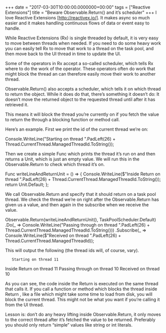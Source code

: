 +++
date = "2017-03-30T10:00:00.0000000+00:00"
tags = ["Reactive Extensions"]
title = "Beware Observable.Return() and it’s scheduler"
+++
I love Reactive Extensions [http://reactivex.io/]. It makes async so much easier
and it makes handling continuous flows of data or event easy to handle.

While Reactive Extensions (Rx) is single threaded by default, it is very easy to
move between threads when needed. If you need to do some heavy work you can
easily tell Rx to move that work to a thread on the task pool, and then move
back to the UI thread in time to update the UI.

Some of the operators in Rx accept a so-called scheduler, which tells Rx where
to do the work of the operator. These operators often do work that might block
the thread an can therefore easily move their work to another thread.

Observable.Return()  also accepts a scheduler, which tells it on which thread to
return the object. While it does do that, there’s something it doesn’t do: It
doesn’t move the returned object to the requested thread until after it has
retrieved it.

This means it will block the thread you’re currently on if you fetch the value
to return the through a blocking function or method call.

Here’s an example. First we print the id of the current thread we’re on:

Console.WriteLine("Starting on thread ".PadLeft(26) + Thread.CurrentThread.ManagedThreadId.ToString());


Then we create a simple Func  which prints the thread it’s run on and then
returns a Unit, which is just an empty value. We will run this in the 
Observable.Return  to check which thread it’s on.

Func writeLineAndReturnUnit = () =>
{
    Console.WriteLine($"Inside Return on thread ".PadLeft(26) + Thread.CurrentThread.ManagedThreadId.ToString());
    return Unit.Default;
};


We call Observable.Return  and specify that it should return on a task pool
thread. We check the thread we’re on right after the Observable.Return  has
given us a value, and then again in the subscribe when we receive the value.

Observable.Return(writeLineAndReturnUnit(), TaskPoolScheduler.Default)
    .Do(_ => Console.WriteLine("Passing through on thread ".PadLeft(26) + Thread.CurrentThread.ManagedThreadId.ToString()))
    .Subscribe(_ => Console.WriteLine($"Received on thread ".PadLeft(26) + Thread.CurrentThread.ManagedThreadId));


This will output the following (the thread ids will, of course, vary).

       Starting on thread 11
  Inside Return on thread 11
Passing through on thread 10
       Received on thread 10


As you can see, the code inside the Return  is executed on the same thread that
calls it. If you call a function or method which blocks the thread inside Return
, like a file which might take some time to load from disk, you will block the
current thread. This might not be what you want if you’re calling it from the UI
thread.

Lesson is: don’t do any heavy lifting inside Observable.Return, it only moves to
the correct thread after it’s fetched the value to be returned. Preferably you
should only return “simple” values like string or int literals.
